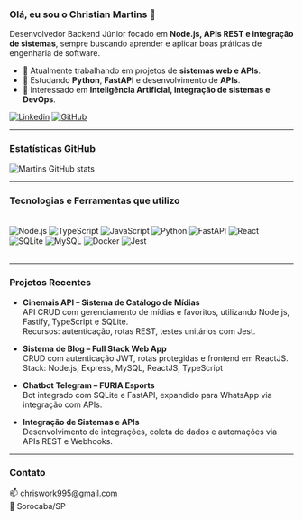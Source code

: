 ### Olá, eu sou o Christian Martins 🖖

Desenvolvedor Backend Júnior focado em **Node.js, APIs REST e integração de sistemas**, sempre buscando aprender e aplicar boas práticas de engenharia de software.

- 🔭 Atualmente trabalhando em projetos de **sistemas web e APIs**.
- 🐍 Estudando **Python**, **FastAPI** e desenvolvimento de **APIs**.
- 🤖 Interessado em **Inteligência Artificial, integração de sistemas e DevOps**.

[![Linkedin](https://img.shields.io/badge/LinkedIn-0077B5?style=for-the-badge&logo=linkedin&logoColor=white)](https://www.linkedin.com/in/christian-martins-40a469254/)
[![GitHub](https://img.shields.io/badge/GitHub-181717?style=for-the-badge&logo=github&logoColor=white)](https://github.com/chrisMartins95)

---

### Estatísticas GitHub

![Martins GitHub stats](https://github-readme-stats.vercel.app/api?username=chrismartins95&show_icons=true&theme=dracula)

---

### Tecnologias e Ferramentas que utilizo

<div style="display: inline_block"><br/>
  <img align="center" alt="Node.js" src="https://img.shields.io/badge/Node.js-339933?style=for-the-badge&logo=node.js&logoColor=white"/>
  <img align="center" alt="TypeScript" src="https://img.shields.io/badge/TypeScript-007ACC?style=for-the-badge&logo=typescript&logoColor=white"/>
  <img align="center" alt="JavaScript" src="https://img.shields.io/badge/JavaScript-F7DF1E?style=for-the-badge&logo=javascript&logoColor=black"/>
  <img align="center" alt="Python" src="https://img.shields.io/badge/Python-3776AB?style=for-the-badge&logo=python&logoColor=white"/>
  <img align="center" alt="FastAPI" src="https://img.shields.io/badge/FastAPI-009688?style=for-the-badge&logo=fastapi&logoColor=white"/>
  <img align="center" alt="React" src="https://img.shields.io/badge/React-61DAFB?style=for-the-badge&logo=react&logoColor=black"/>
  <img align="center" alt="SQLite" src="https://img.shields.io/badge/SQLite-003B57?style=for-the-badge&logo=sqlite&logoColor=white"/>
  <img align="center" alt="MySQL" src="https://img.shields.io/badge/MySQL-4479A1?style=for-the-badge&logo=mysql&logoColor=white"/>
  <img align="center" alt="Docker" src="https://img.shields.io/badge/Docker-2496ED?style=for-the-badge&logo=docker&logoColor=white"/>
  <img align="center" alt="Jest" src="https://img.shields.io/badge/Jest-C21325?style=for-the-badge&logo=jest&logoColor=white"/>
</div><br/>

---

### Projetos Recentes

- **Cinemais API – Sistema de Catálogo de Mídias**  
  API CRUD com gerenciamento de mídias e favoritos, utilizando Node.js, Fastify, TypeScript e SQLite.  
  Recursos: autenticação, rotas REST, testes unitários com Jest.

- **Sistema de Blog – Full Stack Web App**  
  CRUD com autenticação JWT, rotas protegidas e frontend em ReactJS.  
  Stack: Node.js, Express, MySQL, ReactJS, TypeScript

- **Chatbot Telegram – FURIA Esports**  
  Bot integrado com SQLite e FastAPI, expandido para WhatsApp via integração com APIs.  

- **Integração de Sistemas e APIs**  
  Desenvolvimento de integrações, coleta de dados e automações via APIs REST e Webhooks.

---

### Contato

📫 chriswork995@gmail.com  
📍 Sorocaba/SP  

